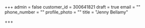 +++
admin = false
customer_id = 300641821
draft = true
email = ""
phone_number = ""
profile_photo = ""
title = "Jenny Bellamy"

+++
